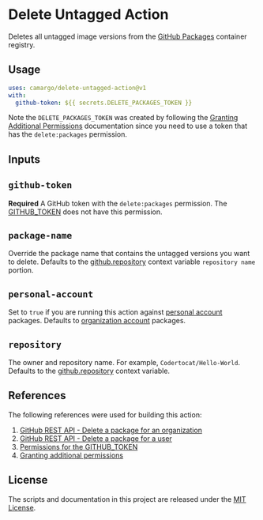 # Delete Untagged Action

Deletes all untagged image versions from the [GitHub Packages][github-packages] container registry.

## Usage

```yaml
uses: camargo/delete-untagged-action@v1
with:
  github-token: ${{ secrets.DELETE_PACKAGES_TOKEN }}
```

Note the `DELETE_PACKAGES_TOKEN` was created by following the [Granting Additional Permissions][github-granting-additional-permissions] documentation since you need to use a token that has the `delete:packages` permission.

## Inputs

## `github-token`

**Required** A GitHub token with the `delete:packages` permission. The [GITHUB_TOKEN][github-token-permissions] does not have this permission.

## `package-name`

Override the package name that contains the untagged versions you want to delete. Defaults to the [github.repository][github-context] context variable `repository name` portion.

## `personal-account`

Set to `true` if you are running this action against [personal account](https://docs.github.com/en/get-started/learning-about-github/types-of-github-accounts#personal-accounts) packages. Defaults to [organization account](https://docs.github.com/en/get-started/learning-about-github/types-of-github-accounts#organization-accounts) packages.

## `repository`

The owner and repository name. For example, `Codertocat/Hello-World`. Defaults to the [github.repository][github-context] context variable.

## References

The following references were used for building this action:

1. [GitHub REST API - Delete a package for an organization](https://docs.github.com/en/rest/reference/packages#delete-a-package-for-an-organization)
1. [GitHub REST API - Delete a package for a user](https://docs.github.com/en/rest/reference/packages#delete-a-package-for-a-user)
1. [Permissions for the GITHUB_TOKEN][github-token-permissions]
1. [Granting additional permissions][github-granting-additional-permissions]

[github-context]: https://docs.github.com/en/actions/learn-github-actions/contexts#github-context
[github-granting-additional-permissions]: https://docs.github.com/en/actions/security-guides/automatic-token-authentication#granting-additional-permissions
[github-packages]: https://github.com/features/packages
[github-token-permissions]: https://docs.github.com/en/actions/security-guides/automatic-token-authentication#permissions-for-the-github_token

## License

The scripts and documentation in this project are released under the [MIT License](LICENSE).
